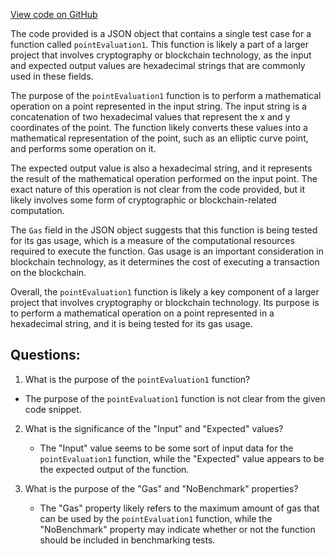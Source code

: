 [View code on GitHub](https://github.com/NethermindEth/nethermind/src/bench_precompiles/vectors/point_evaluation/current/pointEvaluation.json)

The code provided is a JSON object that contains a single test case for a function called `pointEvaluation1`. This function is likely a part of a larger project that involves cryptography or blockchain technology, as the input and expected output values are hexadecimal strings that are commonly used in these fields.

The purpose of the `pointEvaluation1` function is to perform a mathematical operation on a point represented in the input string. The input string is a concatenation of two hexadecimal values that represent the x and y coordinates of the point. The function likely converts these values into a mathematical representation of the point, such as an elliptic curve point, and performs some operation on it.

The expected output value is also a hexadecimal string, and it represents the result of the mathematical operation performed on the input point. The exact nature of this operation is not clear from the code provided, but it likely involves some form of cryptographic or blockchain-related computation.

The `Gas` field in the JSON object suggests that this function is being tested for its gas usage, which is a measure of the computational resources required to execute the function. Gas usage is an important consideration in blockchain technology, as it determines the cost of executing a transaction on the blockchain.

Overall, the `pointEvaluation1` function is likely a key component of a larger project that involves cryptography or blockchain technology. Its purpose is to perform a mathematical operation on a point represented in a hexadecimal string, and it is being tested for its gas usage.
## Questions: 
 1. What is the purpose of the `pointEvaluation1` function?
   - The purpose of the `pointEvaluation1` function is not clear from the given code snippet. 

2. What is the significance of the "Input" and "Expected" values?
   - The "Input" value seems to be some sort of input data for the `pointEvaluation1` function, while the "Expected" value appears to be the expected output of the function. 

3. What is the purpose of the "Gas" and "NoBenchmark" properties?
   - The "Gas" property likely refers to the maximum amount of gas that can be used by the `pointEvaluation1` function, while the "NoBenchmark" property may indicate whether or not the function should be included in benchmarking tests.
